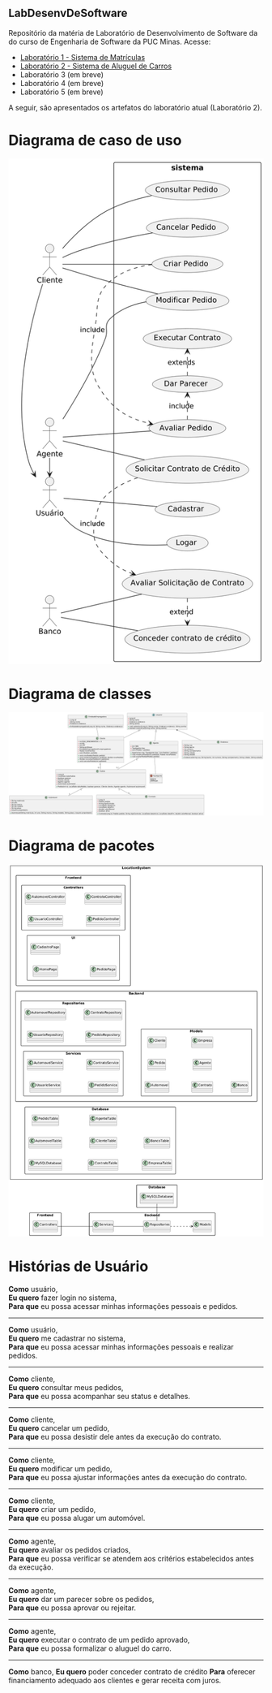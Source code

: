 ## LabDesenvDeSoftware
Repositório da matéria de Laboratório de Desenvolvimento de Software da do curso de Engenharia de Software da PUC Minas. Acesse:

- [Laboratório 1 - Sistema de Matrículas](https://github.com/juliavianna/LabDesenvDeSoftware/tree/main/laboratorio1)
- [Laboratório 2 - Sistema de Aluguel de Carros](https://github.com/juliavianna/LabDesenvDeSoftware/tree/main/laboratorio2)
- Laboratório 3 (em breve)
- Laboratório 4 (em breve)
- Laboratório 5 (em breve)

A seguir, são apresentados os artefatos do laboratório atual (Laboratório 2).

# Diagrama de caso de uso
![Diagrama de casos de uso](laboratorio2/projeto/20250323_diagramaCasosDeUso.png)

# Diagrama de classes
![Diagrama de classes](laboratorio2/projeto/20250325_diagramaClasses.png)

# Diagrama de pacotes
![Diagrama de pacotes](laboratorio2/projeto/package-diagram.png)

# Histórias de Usuário

**Como** usuário,  
**Eu quero** fazer login no sistema,  
**Para que** eu possa acessar minhas informações pessoais e pedidos.  

---

**Como** usuário,  
**Eu quero** me cadastrar no sistema,  
**Para que** eu possa acessar minhas informações pessoais e realizar pedidos.  

---

**Como** cliente,  
**Eu quero** consultar meus pedidos,  
**Para que** eu possa acompanhar seu status e detalhes.  

---

**Como** cliente,  
**Eu quero** cancelar um pedido,  
**Para que** eu possa desistir dele antes da execução do contrato.  

---

**Como** cliente,  
**Eu quero** modificar um pedido,  
**Para que** eu possa ajustar informações antes da execução do contrato.  

---

**Como** cliente,  
**Eu quero** criar um pedido,  
**Para que** eu possa alugar um automóvel.  

---

**Como** agente,  
**Eu quero** avaliar os pedidos criados,  
**Para que** eu possa verificar se atendem aos critérios estabelecidos antes da execução.  

---

**Como** agente,  
**Eu quero** dar um parecer sobre os pedidos,  
**Para que** eu possa aprovar ou rejeitar.  

---
  
**Como** agente,  
**Eu quero** executar o contrato de um pedido aprovado,  
**Para que** eu possa formalizar o aluguel do carro.  

---

**Como** banco,
**Eu quero** poder conceder contrato de crédito
**Para** oferecer financiamento adequado aos clientes e gerar receita com juros.  

